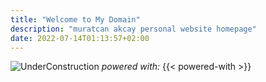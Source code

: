 ```yaml
---
title: "Welcome to My Domain"
description: "muratcan akcay personal website homepage"
date: 2022-07-14T01:13:57+02:00
---
```

![UnderConstruction](img/under-construction.png)
*powered with:*
{{< powered-with >}}